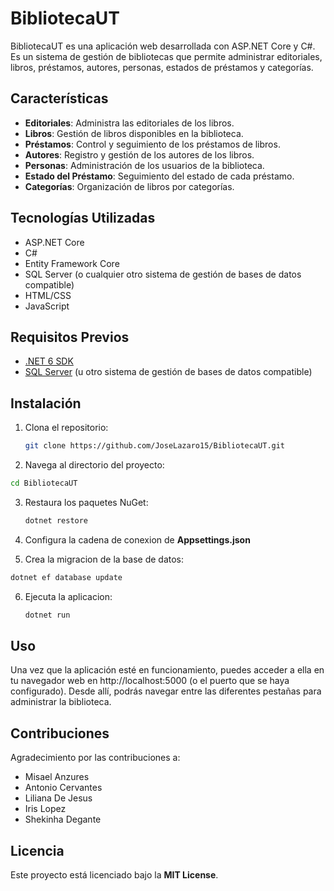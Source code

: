 # BibliotecaUT

BibliotecaUT es una aplicación web desarrollada con ASP.NET Core y C#. Es un sistema de gestión de bibliotecas que permite administrar editoriales, libros, préstamos, autores, personas, estados de préstamos y categorías.

## Características

- **Editoriales**: Administra las editoriales de los libros.
- **Libros**: Gestión de libros disponibles en la biblioteca.
- **Préstamos**: Control y seguimiento de los préstamos de libros.
- **Autores**: Registro y gestión de los autores de los libros.
- **Personas**: Administración de los usuarios de la biblioteca.
- **Estado del Préstamo**: Seguimiento del estado de cada préstamo.
- **Categorías**: Organización de libros por categorías.

## Tecnologías Utilizadas

- ASP.NET Core
- C#
- Entity Framework Core
- SQL Server (o cualquier otro sistema de gestión de bases de datos compatible)
- HTML/CSS
- JavaScript

## Requisitos Previos

- [.NET 6 SDK](https://dotnet.microsoft.com/download/dotnet/6.0)
- [SQL Server](https://www.microsoft.com/en-us/sql-server/sql-server-downloads) (u otro sistema de gestión de bases de datos compatible)

## Instalación

1. Clona el repositorio:
   ```bash
   git clone https://github.com/JoseLazaro15/BibliotecaUT.git
    ```
2. Navega al directorio del proyecto:
  ```bash
  cd BibliotecaUT
  ```
3. Restaura los paquetes NuGet:
   ```bash
   dotnet restore
   ```
4. Configura la cadena de conexion de **Appsettings.json**
   
5. Crea la migracion de la base de datos:
  ```bash
  dotnet ef database update
  ```
6. Ejecuta la aplicacion:
   ```bash
   dotnet run
   ```
## Uso
Una vez que la aplicación esté en funcionamiento, puedes acceder a ella en tu navegador web en http://localhost:5000 (o el puerto que se haya configurado). Desde allí, podrás navegar entre las diferentes pestañas para administrar la biblioteca.

## Contribuciones
Agradecimiento por las contribuciones a:
 - Misael Anzures
 - Antonio Cervantes
 - Liliana De Jesus
 - Iris Lopez
 - Shekinha Degante
   
## Licencia
Este proyecto está licenciado bajo la **MIT License**.
